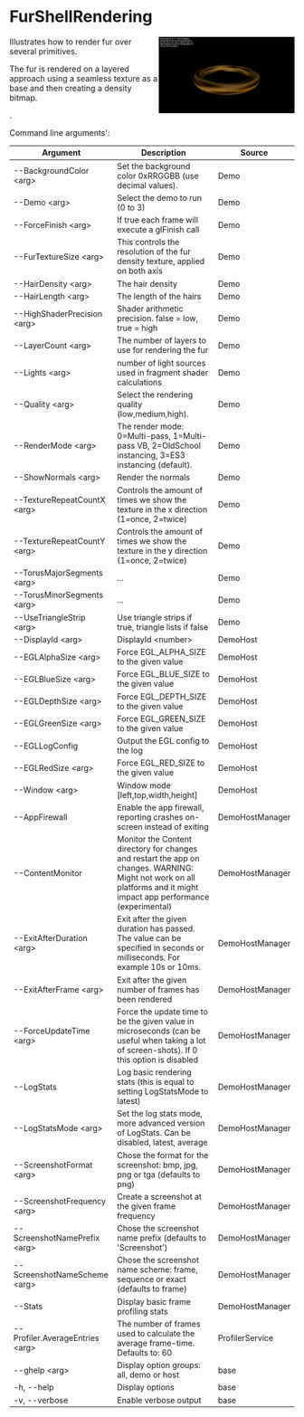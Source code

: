 <!-- #AG_DEMOAPP_HEADER_BEGIN# -->
# FurShellRendering
<img src="./Example.jpg" height="135px" style="float:right">

<!-- #AG_DEMOAPP_HEADER_END# -->
<!-- #AG_BRIEF_BEGIN# -->
Illustrates how to render fur over several primitives.

The fur is rendered on a layered approach using a seamless texture as a base and then creating a density bitmap.

.
<!-- #AG_BRIEF_END# -->

<!-- #AG_DEMOAPP_COMMANDLINE_ARGUMENTS_BEGIN# -->

Command line arguments':

Argument                       |Description                                                                                                                                                          |Source
-------------------------------|---------------------------------------------------------------------------------------------------------------------------------------------------------------------|---------------
--BackgroundColor \<arg>       |Set the background color 0xRRGGBB (use decimal values).                                                                                                              |Demo
--Demo \<arg>                  |Select the demo to run (0 to 3)                                                                                                                                      |Demo
--ForceFinish \<arg>           |If true each frame will execute a glFinish call                                                                                                                      |Demo
--FurTextureSize \<arg>        |This controls the resolution of the fur density texture, applied on both axis                                                                                        |Demo
--HairDensity \<arg>           |The hair density                                                                                                                                                     |Demo
--HairLength \<arg>            |The length of the hairs                                                                                                                                              |Demo
--HighShaderPrecision \<arg>   |Shader arithmetic precision. false = low, true = high                                                                                                                |Demo
--LayerCount \<arg>            |The number of layers to use for rendering the fur                                                                                                                    |Demo
--Lights \<arg>                |number of light sources used in fragment shader calculations                                                                                                         |Demo
--Quality \<arg>               |Select the rendering quality (low,medium,high).                                                                                                                      |Demo
--RenderMode \<arg>            |The render mode: 0=Multi-pass, 1=Multi-pass VB, 2=OldSchool instancing, 3=ES3 instancing (default).                                                                  |Demo
--ShowNormals \<arg>           |Render the normals                                                                                                                                                   |Demo
--TextureRepeatCountX \<arg>   |Controls the amount of times we show the texture in the x direction (1=once, 2=twice)                                                                                |Demo
--TextureRepeatCountY \<arg>   |Controls the amount of times we show the texture in the y direction (1=once, 2=twice)                                                                                |Demo
--TorusMajorSegments \<arg>    |...                                                                                                                                                                  |Demo
--TorusMinorSegments \<arg>    |...                                                                                                                                                                  |Demo
--UseTriangleStrip \<arg>      |Use triangle strips if true, triangle lists if false                                                                                                                 |Demo
--DisplayId \<arg>             |DisplayId \<number>                                                                                                                                                  |DemoHost
--EGLAlphaSize \<arg>          |Force EGL_ALPHA_SIZE to the given value                                                                                                                              |DemoHost
--EGLBlueSize \<arg>           |Force EGL_BLUE_SIZE to the given value                                                                                                                               |DemoHost
--EGLDepthSize \<arg>          |Force EGL_DEPTH_SIZE to the given value                                                                                                                              |DemoHost
--EGLGreenSize \<arg>          |Force EGL_GREEN_SIZE to the given value                                                                                                                              |DemoHost
--EGLLogConfig                 |Output the EGL config to the log                                                                                                                                     |DemoHost
--EGLRedSize \<arg>            |Force EGL_RED_SIZE to the given value                                                                                                                                |DemoHost
--Window \<arg>                |Window mode [left,top,width,height]                                                                                                                                  |DemoHost
--AppFirewall                  |Enable the app firewall, reporting crashes on-screen instead of exiting                                                                                              |DemoHostManager
--ContentMonitor               |Monitor the Content directory for changes and restart the app on changes. WARNING: Might not work on all platforms and it might impact app performance (experimental)|DemoHostManager
--ExitAfterDuration \<arg>     |Exit after the given duration has passed. The value can be specified in seconds or milliseconds. For example 10s or 10ms.                                            |DemoHostManager
--ExitAfterFrame \<arg>        |Exit after the given number of frames has been rendered                                                                                                              |DemoHostManager
--ForceUpdateTime \<arg>       |Force the update time to be the given value in microseconds (can be useful when taking a lot of screen-shots). If 0 this option is disabled                          |DemoHostManager
--LogStats                     |Log basic rendering stats (this is equal to setting LogStatsMode to latest)                                                                                          |DemoHostManager
--LogStatsMode \<arg>          |Set the log stats mode, more advanced version of LogStats. Can be disabled, latest, average                                                                          |DemoHostManager
--ScreenshotFormat \<arg>      |Chose the format for the screenshot: bmp, jpg, png or tga (defaults to png)                                                                                          |DemoHostManager
--ScreenshotFrequency \<arg>   |Create a screenshot at the given frame frequency                                                                                                                     |DemoHostManager
--ScreenshotNamePrefix \<arg>  |Chose the screenshot name prefix (defaults to 'Screenshot')                                                                                                          |DemoHostManager
--ScreenshotNameScheme \<arg>  |Chose the screenshot name scheme: frame, sequence or exact (defaults to frame)                                                                                       |DemoHostManager
--Stats                        |Display basic frame profiling stats                                                                                                                                  |DemoHostManager
--Profiler.AverageEntries \<arg>|The number of frames used to calculate the average frame-time. Defaults to: 60                                                                                       |ProfilerService
--ghelp \<arg>                 |Display option groups: all, demo or host                                                                                                                             |base
-h, --help                     |Display options                                                                                                                                                      |base
-v, --verbose                  |Enable verbose output                                                                                                                                                |base
<!-- #AG_DEMOAPP_COMMANDLINE_ARGUMENTS_END# -->

